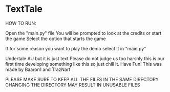 # TextTale
HOW TO RUN:


Open the "main.py" file
You will be prompted to look at the credits or start the game
Select the option that starts the game


If for some reason you want to play the demo select it in "main.py"



Undertale AU but it is just text
Please do not judge us too harshly this is our first time developing something like this so just chill it.
Have Fun!
This was made by Baaron1 and TrazNarf


PLEASE MAKE SURE TO KEEP ALL THE FILES IN THE SAME DIRECTORY CHANGING THE DIRECTORY MAY RESULT IN UNUSABLE FILES
